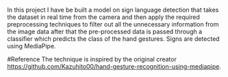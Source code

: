 In this project I have be built a model on sign language detection that takes the dataset in real time from the camera and then apply the required preprocessing techniques to filter out all the unnecessary information from the image data after that the pre-processed data is passed through a classifier which predicts the class of the hand gestures. Signs are detected using MediaPipe.

#Reference 
The technique is inspired by the original creator https://github.com/Kazuhito00/hand-gesture-recognition-using-mediapipe.
